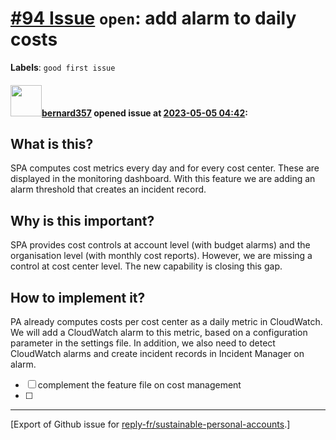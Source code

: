 # [\#94 Issue](https://github.com/reply-fr/sustainable-personal-accounts/issues/94) `open`: add alarm to daily costs
**Labels**: `good first issue`


#### <img src="https://avatars.githubusercontent.com/u/235078?v=4" width="50">[bernard357](https://github.com/bernard357) opened issue at [2023-05-05 04:42](https://github.com/reply-fr/sustainable-personal-accounts/issues/94):

## What is this?
SPA computes cost metrics every day and for every cost center. These are displayed in the monitoring dashboard. With this feature we are adding an alarm threshold that creates an incident record.

## Why is this important?
SPA provides cost controls at account level (with budget alarms) and the organisation level (with monthly cost reports). However, we are missing a control at cost center level. The new capability is closing this gap.

## How to implement it?
PA already computes costs per cost center as a daily metric in CloudWatch. We will add a CloudWatch alarm to this metric, based on a configuration parameter in the settings file. In addition, we also need to detect CloudWatch alarms and create incident records in Incident Manager on alarm.

- [ ] complement the feature file on cost management
- [ ] 






-------------------------------------------------------------------------------



[Export of Github issue for [reply-fr/sustainable-personal-accounts](https://github.com/reply-fr/sustainable-personal-accounts).]
